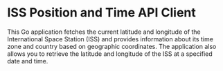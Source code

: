 # ISS Position and Time API Client

This Go application fetches the current latitude and longitude of the International Space Station (ISS) and provides information about its time zone and country based on geographic coordinates. The application also allows you to retrieve the latitude and longitude of the ISS at a specified date and time.
